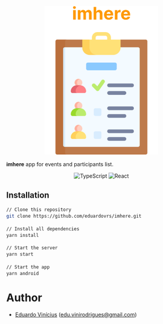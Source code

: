<p align="center">
  <a rel="noopener" target="_blank"><img width="300" src="./src/assets/Logo.png" alt="imhere"></a>
</p>

**imhere** app for events and participants list.

<div align="center">

![TypeScript](https://img.shields.io/badge/typescript%20-%23007ACC.svg?&style=for-the-badge&logo=typescript&logoColor=white)
![React](https://img.shields.io/badge/react_native-%2320232a.svg?style=for-the-badge&logo=react&logoColor=%2361DAFB)

</div>

## Installation

```sh
// Clone this repository
git clone https://github.com/eduardovrs/imhere.git

// Install all dependencies
yarn install

// Start the server
yarn start

// Start the app
yarn android
```

# Author

- [Eduardo Vinícius](https://github.com/eduardovrs) (edu.vinirodrigues@gmail.com)
